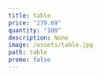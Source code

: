 ```yaml
---
title: table
price: "279.69"
quantity: "100"
description: None
image: /assets/table.jpg
path: table
promo: false
---
```

